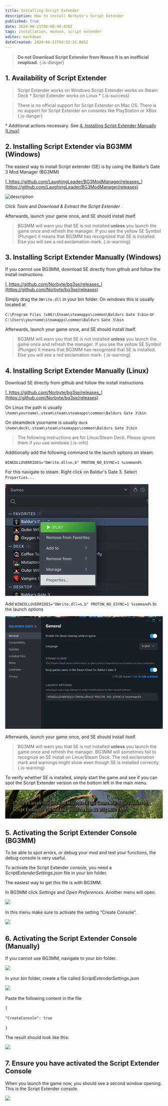 ```yaml
---
title: Installing Script Extender
description: How to install Norbyte's Script Extender
published: true
date: 2024-06-21T06:08:48.876Z
tags: installation, moduse, script extender
editor: markdown
dateCreated: 2024-06-21T04:52:35.045Z
---
```


> **Do not Download Script Extender from Nexus**
> **It is an inofficial reupload.**
{.is-danger}


## **1\. Availability of Script Extender**


> Script Extender works on Windows
> Script Extender works on Steam Deck *
> Script Extender works on Linux *
{.is-success}


> There is no official support for Script Extender on Mac OS.
> There is no support for Script Extender on consoles like PlayStation or XBox
{.is-danger}

\* Additional actions necessary. See [4. Installing Script Extender Manually (Linux)](https://wiki.bg3.community/en/Tutorials/Mod-Use/Installing-Script-Extender#h-4-installing-script-extender-manually-linux)



## **2\. Installing Script Extender via BG3MM (Windows)**

The easiest way to install Script extender (SE) is by using the Baldur’s Gate 3 Mod Manager (BG3MM)  

[_https://github.com/LaughingLeader/BG3ModManager/releases_](https://github.com/LaughingLeader/BG3ModManager/releases)



<img src="https://lh7-us.googleusercontent.com/kh-PKn8ADbNExFHssRdN3ZwpuBdeFwFqHgDoP7LJZUZOilN0mnNKcOiE4jXbzyECBmAJdm01IFPi7noHuO0jhDZFkgmI8oRecyRfE7XXPYqtxpFCfAtEeSumLuDUm00XHZrhNau6ZNmJbiMaTBEstco" alt="description" width="600" height="auto" />


Click _Tools_ and _Download & Extract the Script Extender_ . 

Afterwards, launch your game once, and SE should install itself.

> BG3MM will warn you that SE is not installed **unless** you launch the game once and refresh the manager.
> If you see the yellow SE Symbol (Plunger) it means that BG3MM has recognized that SE is installed.
> Else you will see a red exclamation mark.
{.is-warning}



## **3\. Installing Script Extender Manually (Windows)**

If you cannot use BG3MM, download SE directly from github and follow the install instructions.

[_https://github.com/Norbyte/bg3se/releases_](https://github.com/Norbyte/bg3se/releases)


Simply drag the `DWrite.dll` in your bin folder. On windows this is usually located at 

`C:\Program Files (x86)\Steam\steamapps\common\Baldurs Gate 3\bin` or
`C:\Users\yourname\steamapps\common\Baldurs Gate 3\bin` 

Afterwards, launch your game once, and SE should install itself.

> BG3MM will warn you that SE is not installed **unless** you launch the game once and refresh the manager.
> If you see the yellow SE Symbol (Plunger) it means that BG3MM has recognized that SE is installed.
> Else you will see a red exclamation mark.
{.is-warning}



## **4\. Installing Script Extender Manually (Linux)**

Download SE directly from github and follow the install instructions.

[_https://github.com/Norbyte/bg3se/releases_](https://github.com/Norbyte/bg3se/releases)

On Linux the path is usually
`\home\yourname\.steam\steam\steamapps\common\Baldurs Gate 3\bin` 

On steamdeck yourname is usually `deck` 
`\home\deck\.steam\steam\steamapps\common\Baldurs Gate 3\bin` 




> The following instructions are for Linux/Steam Deck.
> Please ignore them if you use windows
{.is-info}


Additionally add the following command to the launch options on steam.

`WINEDLLOVERRIDES="DWrite.dll=n,b" PROTON_NO_ESYNC=1 %command%`

For this navigate to steam.
Right click on Baldur's Gate 3.
Select `Properties...`

![steam_properties.png](/tutorials/install_se/steam_properties.png)

Add `WINEDLLOVERRIDES="DWrite.dll=n,b" PROTON_NO_ESYNC=1 %command%` to the launch options

![launch_options.png](/tutorials/install_se/launch_options.png)

Afterwards, launch your game once, and SE should install itself.

> BG3MM will warn you that SE is not installed **unless** you launch the game once and refresh the manager.
> BG3MM will sometimes fail to recognize an SE install on Linux/Steam Deck.
> The red exclamation mark and warnings might show even though SE is installed correctly.
{.is-warning}

To verify whether SE is installed, simply start the game and see if you can spot the Script Extender version on the bottom left in the main menu.

![se_manual_check.png](/tutorials/install_se/se_manual_check.png)

## **5\. Activating the Script Extender Console (BG3MM)**

To be able to spot errors, or debug your mod and test your functions, the debug console is very useful.

To activate the Script Extender console, you need a *ScriptExtenderSettings.json* file in your bin folder. 

The easiest way to get this file is with BG3MM.

In BG3MM click _Settings_ and _Open Preferences_. Another menu will open.

![](https://lh7-us.googleusercontent.com/06oM1eidUKDnFk-kBwhSC0Ql3_YZMQopntV-4peuFMCsiq02M84cmrjjKdFgOxcDq1sJYOQGHgh6_kZ37ly8aj5O1lcp9Zi7HS7VqPb3Lj685m2qHKJVotbek7j5qUh8Ic0nPKvKc9kLI9aOifTZyh0)



In this menu make sure to activate the setting “Create Console”.

![](https://lh7-us.googleusercontent.com/hMiFp1tEQLqTUEU6EWYCNrluAlZIm3pR9n73I3_r0_AAKZZLk46kiSgOr80cvsrnBRAKH8HsAtiVLbrMkEx-9S90Vjfig_IY9ZzPBVP9XFSQib8zVtXJq2FrG_Uiwd07fDN1WIYeUXhoSbTX1zINRdw)




## **6\. Activating the Script Extender Console (Manually)**

If you cannot use BG3MM, navigate to your *bin* folder.

![](https://lh7-us.googleusercontent.com/5tZaVx55jl3aylYBk3aFKYIhbrkJiAFw3mcRN7-6FOpCnaf3EfBRpcNwbz6DePeJa6K5ftQyUUzCfoK5aziJkkEh7_d9nM9zRjAS9auHw3abifXmatSQ8gSklTK-0zkNkpzSrBe51wEsF6XSKx-mIqk)

In your bin folder, create a file called *ScriptExtenderSettings.json*

![](https://lh7-us.googleusercontent.com/dwCBQnvPfEXIaYIrOSND9i4C28hC_AZn3mrRu3g84ICyPHdNX5NfRwm89FG8zCwTrDeSp41M1nZGI8qaP573KsLkTzMdROgrCUVCHIPzMVTGBbPzNtJB1EdfhEDhunaL584eYLI6fA5-S-tnkqvaUx0)


Paste the following content in the file

```plaintext
{  

"CreateConsole": true

}
```

The result should look like this:

![](https://lh7-us.googleusercontent.com/9yEb3ZrFUz04fYu7n8XBWrk-ANexXGe_hbp_49SPCPzNT6_RpYBLkso6PIeWFV39CQnac4Zmvslcx2G-egM8E2kki7bfZPETVsmMblDDXhBgEFTbfXBWh3Ru3vQIvmF765w4UTkgqcH9VGpyUgwRwVM)



## 7\. Ensure you have activated the Script Extender Console  


When you launch the game now, you should see a second window opening. This is the Script Extender console.


![](https://lh7-us.googleusercontent.com/LeswDxdXyI4gNc4bfLY4Hlz2i2dXnyb1ogSWFOQO25yidO8ol5U5x6vxt8nuWulxRej9CiJk3IQgM1Djh0z03cgT4mn-G45drTxY6qSKnooKZfE-34ahsfLOd3ZN1jlzJJR8VnfSaOYQmzBq46QCbps)

